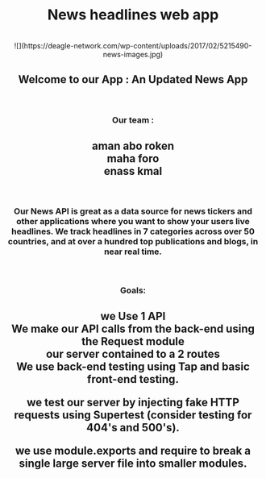 <center>

<h1>News headlines web app</h1> <br>
![](https://deagle-network.com/wp-content/uploads/2017/02/5215490-news-images.jpg)
<br>


<h2>Welcome to our App : An Updated News App </h2><br>

<h3>Our team :</h3>
 <h2>aman abo roken<br>
 maha foro<br>
 enass kmal</h2><br>

<h3>Our News API is great as a data source for news tickers and other applications where you want to show your users live headlines. We track headlines in 7 categories across over 50 countries, and at over a hundred top publications and blogs, in near real time.</h3> <br>

<h3>Goals:</h3>
<h2>we Use 1 API <br>
We make our API calls from the back-end using the Request module <br>
our server contained to a 2 routes <br>
We use back-end testing using Tap and basic front-end testing. <br>

we test our server by injecting fake HTTP requests using Supertest (consider testing for 404's and 500's). <br>

we use module.exports and require to break a single large server file into smaller modules.</h2> <br>

</center>
